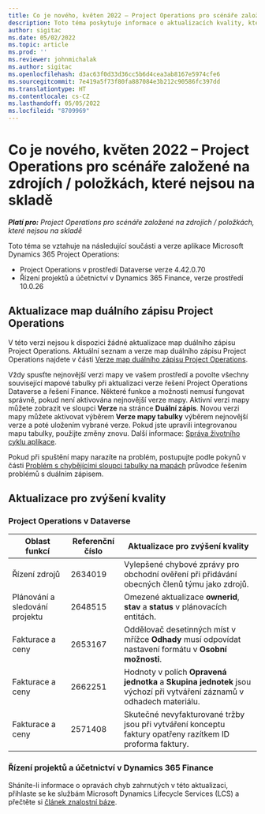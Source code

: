 ```yaml
---
title: Co je nového, květen 2022 – Project Operations pro scénáře založené na zdrojích / položkách, které nejsou na skladě
description: Toto téma poskytuje informace o aktualizacích kvality, které jsou k dispozici ve verzi Microsoft Dynamics 365 Project Operations z května 2022 pro scénáře založené na zdrojích / neskladových položkách.
author: sigitac
ms.date: 05/02/2022
ms.topic: article
ms.prod: ''
ms.reviewer: johnmichalak
ms.author: sigitac
ms.openlocfilehash: d3ac63f0d33d36cc5b6d4cea3ab8167e5974cfe6
ms.sourcegitcommit: 7e419a5f73f80fa887084e3b212c90586fc397dd
ms.translationtype: HT
ms.contentlocale: cs-CZ
ms.lasthandoff: 05/05/2022
ms.locfileid: "8709969"
---
```

# <a name="whats-new-may-2022---project-operations-for-resourcenon-stocked-based-scenarios"></a>Co je nového, květen 2022 – Project Operations pro scénáře založené na zdrojích / položkách, které nejsou na skladě

_**Platí pro:** Project Operations pro scénáře založené na zdrojích / položkách, které nejsou na skladě_

Toto téma se vztahuje na následující součásti a verze aplikace Microsoft Dynamics 365 Project Operations:

- Project Operations v prostředí Dataverse verze 4.42.0.70
- Řízení projektů a účetnictví v Dynamics 365 Finance, verze prostředí 10.0.26

## <a name="project-operations-dual-write-maps-updates"></a>Aktualizace map duálního zápisu Project Operations

V této verzi nejsou k dispozici žádné aktualizace map duálního zápisu Project Operations. Aktuální seznam a verze map duálního zápisu Project Operations najdete v části [Verze map duálního zápisu Project Operations](../environment/resource-dual-write-maps.md).

Vždy spusťte nejnovější verzi mapy ve vašem prostředí a povolte všechny související mapové tabulky při aktualizaci verze řešení Project Operations Dataverse a řešení Finance. Některé funkce a možnosti nemusí fungovat správně, pokud není aktivována nejnovější verze mapy. Aktivní verzi mapy můžete zobrazit ve sloupci **Verze** na stránce **Duální zápis**. Novou verzi mapy můžete aktivovat výběrem **Verze mapy tabulky** výběrem nejnovější verze a poté uložením vybrané verze. Pokud jste upravili integrovanou mapu tabulky, použijte změny znovu. Další informace: [Správa životního cyklu aplikace](/dynamics365/fin-ops-core/dev-itpro/data-entities/dual-write/app-lifecycle-management).

Pokud při spuštění mapy narazíte na problém, postupujte podle pokynů v části [Problém s chybějícími sloupci tabulky na mapách](/dynamics365/fin-ops-core/dev-itpro/data-entities/dual-write/dual-write-troubleshooting-finops-upgrades#missing-table-columns-issue-on-maps) průvodce řešením problémů s duálním zápisem.

## <a name="quality-updates"></a>Aktualizace pro zvýšení kvality
### <a name="project-operations-on-dataverse"></a>Project Operations v Dataverse

| Oblast funkcí | Referenční číslo | Aktualizace pro zvýšení kvality |
| --- | --- | --- |
| Řízení zdrojů | 2634019 | Vylepšené chybové zprávy pro obchodní ověření při přidávání obecných členů týmu jako zdrojů. |
| Plánování a sledování projektu | 2648515 | Omezené aktualizace **ownerid**, **stav** a **status** v plánovacích entitách. |
| Fakturace a ceny | 2653167 | Oddělovač desetinných míst v mřížce **Odhady** musí odpovídat nastavení formátu v **Osobní možnosti**. |
| Fakturace a ceny| 2662251 | Hodnoty v polích **Opravená jednotka** a **Skupina jednotek** jsou výchozí při vytváření záznamů v odhadech materiálu. |
| Fakturace a ceny| 2571408 | Skutečné nevyfakturované tržby jsou při vytváření konceptu faktury opatřeny razítkem ID proforma faktury. |

### <a name="project-management-and-accounting-in-dynamics-365-finance"></a>Řízení projektů a účetnictví v Dynamics 365 Finance

Sháníte-li informace o opravách chyb zahrnutých v této aktualizaci, přihlaste se ke službám Microsoft Dynamics Lifecycle Services (LCS) a přečtěte si [článek znalostní báze](https://fix.lcs.dynamics.com/Issue/Details?bugId=662864).
